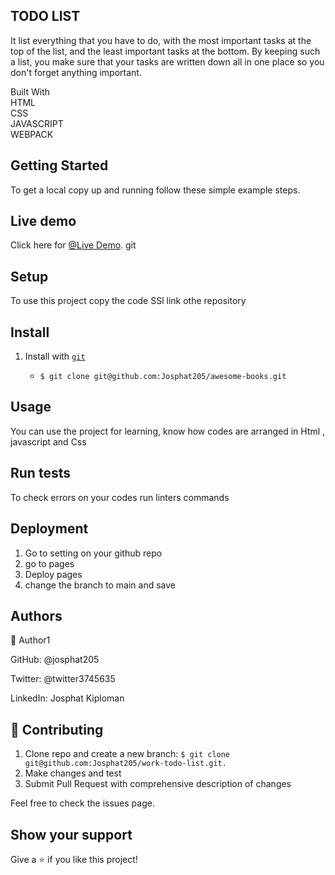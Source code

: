 ## **TODO  LIST**
It list everything that you have to do, with the most important tasks at the top of the list, and the least important tasks at the bottom. By keeping such a list, you make sure that your tasks are written down all in one place so you don't forget anything important.<br />

Built With<br />
HTML<br />
CSS<br />
JAVASCRIPT<br />
WEBPACK<br />

## **Getting Started**


To get a local copy up and running follow these simple example steps.<br /> 
## **Live demo** 
Click here for  [@Live Demo]( https://josphat205.github.io/Daily-to-list/). git
 
## **Setup**   
To use this project copy the code SSl link othe repository<br />
## Install
1. Install with [`git`](git@github.com:Josphat205/work-todo-list.git)

   - `$ git clone git@github.com:Josphat205/awesome-books.git`
## **Usage**
You can use the project for learning, know how codes are arranged in Html , javascript and Css
## **Run tests**
To check errors on your codes run linters commands<br />
## **Deployment**
1. Go to setting on your github repo
2. go to pages
3. Deploy pages
4. change the branch to main and save
## **Authors**
👤 Author1

GitHub: @josphat205<br />


Twitter: @twitter3745635<br />


LinkedIn: Josphat Kiploman<br />

## **🤝 Contributing**
1. Clone repo and create a new branch: `$ git clone git@github.com:Josphat205/work-todo-list.git.`
2. Make changes and test
3. Submit Pull Request with comprehensive description of changes

Feel free to check the issues page.<br />

## **Show your support**
Give a ⭐️ if you like this project!
